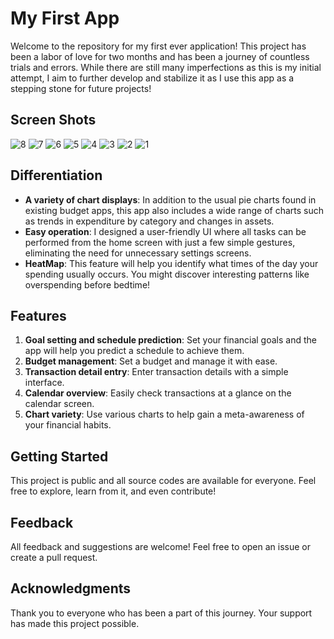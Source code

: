# My First App

Welcome to the repository for my first ever application! This project has been a labor of love for two months and has been a journey of countless trials and errors. While there are still many imperfections as this is my initial attempt, I aim to further develop and stabilize it as I use this app as a stepping stone for future projects!

## Screen Shots
![8](https://github.com/rookedsysc/Pocket-Lab/assets/67862775/ba060d6b-be9a-4487-a8d4-bc9efa1ab94a)
![7](https://github.com/rookedsysc/Pocket-Lab/assets/67862775/c92f3e30-fc1a-4bdc-ac98-b591c4f1c285)
![6](https://github.com/rookedsysc/Pocket-Lab/assets/67862775/739b7c8b-8d02-41e4-976c-d7bcb42d5b2f)
![5](https://github.com/rookedsysc/Pocket-Lab/assets/67862775/e9b8615c-fd7c-4578-a6cf-c557489dcd92)
![4](https://github.com/rookedsysc/Pocket-Lab/assets/67862775/bf0994a0-ae57-497d-8c7a-aa1fc203fbfc)
![3](https://github.com/rookedsysc/Pocket-Lab/assets/67862775/4d27c41e-e4d2-464e-b0e9-39cec20c6e3c)
![2](https://github.com/rookedsysc/Pocket-Lab/assets/67862775/97d593e2-f18e-4464-896d-958596a3601e)
![1](https://github.com/rookedsysc/Pocket-Lab/assets/67862775/f42940b3-0a7b-4bae-850b-863903c22315)

## Differentiation

- **A variety of chart displays**: In addition to the usual pie charts found in existing budget apps, this app also includes a wide range of charts such as trends in expenditure by category and changes in assets.
- **Easy operation**: I designed a user-friendly UI where all tasks can be performed from the home screen with just a few simple gestures, eliminating the need for unnecessary settings screens.
- **HeatMap**: This feature will help you identify what times of the day your spending usually occurs. You might discover interesting patterns like overspending before bedtime!

## Features

1. **Goal setting and schedule prediction**: Set your financial goals and the app will help you predict a schedule to achieve them.
2. **Budget management**: Set a budget and manage it with ease.
3. **Transaction detail entry**: Enter transaction details with a simple interface.
4. **Calendar overview**: Easily check transactions at a glance on the calendar screen.
5. **Chart variety**: Use various charts to help gain a meta-awareness of your financial habits.

## Getting Started

This project is public and all source codes are available for everyone. Feel free to explore, learn from it, and even contribute!

## Feedback

All feedback and suggestions are welcome! Feel free to open an issue or create a pull request.

## Acknowledgments

Thank you to everyone who has been a part of this journey. Your support has made this project possible.

